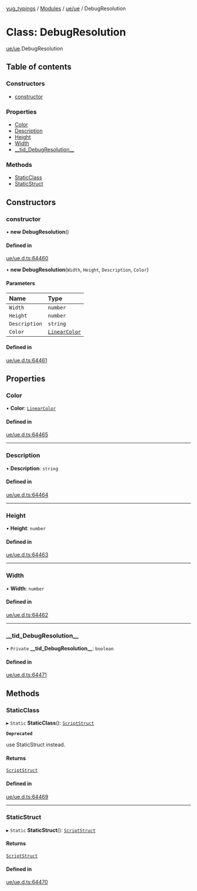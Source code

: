 [yug_typings](../README.md) / [Modules](../modules.md) / [ue/ue](../modules/ue_ue.md) / DebugResolution

# Class: DebugResolution

[ue/ue](../modules/ue_ue.md).DebugResolution

## Table of contents

### Constructors

- [constructor](ue_ue.DebugResolution.md#constructor)

### Properties

- [Color](ue_ue.DebugResolution.md#color)
- [Description](ue_ue.DebugResolution.md#description)
- [Height](ue_ue.DebugResolution.md#height)
- [Width](ue_ue.DebugResolution.md#width)
- [\_\_tid\_DebugResolution\_\_](ue_ue.DebugResolution.md#__tid_debugresolution__)

### Methods

- [StaticClass](ue_ue.DebugResolution.md#staticclass)
- [StaticStruct](ue_ue.DebugResolution.md#staticstruct)

## Constructors

### constructor

• **new DebugResolution**()

#### Defined in

[ue/ue.d.ts:64460](https://github.com/YugMetaverse/yug_typings/blob/25cad34/ue/ue.d.ts#L64460)

• **new DebugResolution**(`Width`, `Height`, `Description`, `Color`)

#### Parameters

| Name | Type |
| :------ | :------ |
| `Width` | `number` |
| `Height` | `number` |
| `Description` | `string` |
| `Color` | [`LinearColor`](ue_ue_s.LinearColor.md) |

#### Defined in

[ue/ue.d.ts:64461](https://github.com/YugMetaverse/yug_typings/blob/25cad34/ue/ue.d.ts#L64461)

## Properties

### Color

• **Color**: [`LinearColor`](ue_ue_s.LinearColor.md)

#### Defined in

[ue/ue.d.ts:64465](https://github.com/YugMetaverse/yug_typings/blob/25cad34/ue/ue.d.ts#L64465)

___

### Description

• **Description**: `string`

#### Defined in

[ue/ue.d.ts:64464](https://github.com/YugMetaverse/yug_typings/blob/25cad34/ue/ue.d.ts#L64464)

___

### Height

• **Height**: `number`

#### Defined in

[ue/ue.d.ts:64463](https://github.com/YugMetaverse/yug_typings/blob/25cad34/ue/ue.d.ts#L64463)

___

### Width

• **Width**: `number`

#### Defined in

[ue/ue.d.ts:64462](https://github.com/YugMetaverse/yug_typings/blob/25cad34/ue/ue.d.ts#L64462)

___

### \_\_tid\_DebugResolution\_\_

• `Private` **\_\_tid\_DebugResolution\_\_**: `boolean`

#### Defined in

[ue/ue.d.ts:64471](https://github.com/YugMetaverse/yug_typings/blob/25cad34/ue/ue.d.ts#L64471)

## Methods

### StaticClass

▸ `Static` **StaticClass**(): [`ScriptStruct`](ue_ue.ScriptStruct.md)

**`Deprecated`**

use StaticStruct instead.

#### Returns

[`ScriptStruct`](ue_ue.ScriptStruct.md)

#### Defined in

[ue/ue.d.ts:64469](https://github.com/YugMetaverse/yug_typings/blob/25cad34/ue/ue.d.ts#L64469)

___

### StaticStruct

▸ `Static` **StaticStruct**(): [`ScriptStruct`](ue_ue.ScriptStruct.md)

#### Returns

[`ScriptStruct`](ue_ue.ScriptStruct.md)

#### Defined in

[ue/ue.d.ts:64470](https://github.com/YugMetaverse/yug_typings/blob/25cad34/ue/ue.d.ts#L64470)
